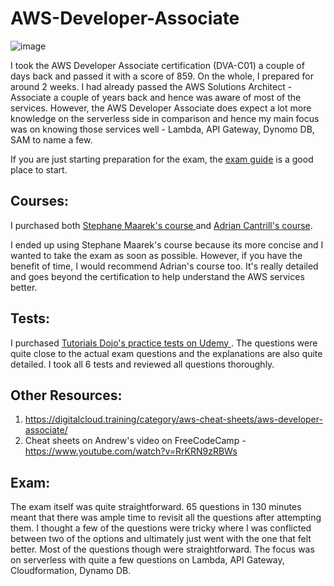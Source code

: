 # AWS-Developer-Associate

![image](https://d1.awsstatic.com/training-and-certification/certification-badges/AWS-Certified-Developer-Associate_badge.5c083fa855fe82c1cf2d0c8b883c265ec72a17c0.png)

I took the AWS Developer Associate certification (DVA-C01) a couple of days back and passed it with a score of 859. On the whole, I prepared for around 2 weeks. I had already passed the AWS Solutions Architect - Associate a couple of years back and hence was aware of most of the services. However, the AWS Developer Associate does expect a lot more knowledge on the serverless side in comparison and hence my main focus was on knowing those services well - Lambda, API Gateway, Dynomo DB, SAM to name a few.

If you are just starting preparation for the exam, the [exam guide](https://d1.awsstatic.com/training-and-certification/docs-dev-associate/AWS-Certified-Developer-Associate_Exam-Guide.pdf) is a good place to start.

## Courses:
I purchased both [Stephane Maarek's course ](https://www.udemy.com/course/aws-certified-developer-associate-dva-c01) and [Adrian Cantrill's course](https://learn.cantrill.io/courses/enrolled/1101194).

I ended up using Stephane Maarek's course because its more concise and I wanted to take the exam as soon as possible. However, if you have the benefit of time, I would recommend Adrian's course too. It's really detailed and goes beyond the certification to help understand the AWS services better.

## Tests:
I purchased [Tutorials Dojo's practice tests on Udemy ](https://www.udemy.com/course/aws-certified-developer-associate-practice-exams-amazon/learn/quiz/4630892#announcements). The questions were quite close to the actual exam questions and the explanations are also quite detailed. I took all 6 tests and reviewed all questions thoroughly.

## Other Resources:
1. https://digitalcloud.training/category/aws-cheat-sheets/aws-developer-associate/
2. Cheat sheets on Andrew's video on FreeCodeCamp -https://www.youtube.com/watch?v=RrKRN9zRBWs

## Exam:
The exam itself was quite straightforward. 65 questions in 130 minutes meant that there was ample time to revisit all the questions after attempting them. I thought a few of the questions were tricky where I was conflicted between two of the options and ultimately just went with the one that felt better. Most of the questions though were straightforward. The focus was on serverless with quite a few questions on Lambda, API Gateway, Cloudformation, Dynamo DB.



